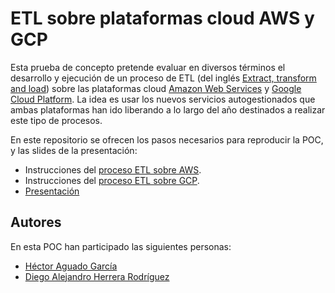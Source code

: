 # ETL sobre plataformas cloud AWS y GCP

Esta prueba de concepto pretende evaluar en diversos términos el desarrollo y ejecución de un proceso de ETL (del inglés [Extract, transform and load](https://es.wikipedia.org/wiki/Extract,_transform_and_load)) sobre las plataformas cloud [Amazon Web Services](https://aws.amazon.com/) y [Google Cloud Platform](https://cloud.google.com/). La idea es usar los nuevos servicios autogestionados que ambas plataformas han ido liberando a lo largo del año destinados a realizar este tipo de procesos.

En este repositorio se ofrecen los pasos necesarios para reproducir la POC, y las slides de la presentación:

- Instrucciones del [proceso ETL sobre AWS](./aws/README.md).
- Instrucciones del [proceso ETL sobre GCP](./gcp/README.md).
- [Presentación](https://docs.google.com/presentation/d/1bo-8LXZLz1cu2fG_BJBZnylp-uWNSpllWK3mgQTmiDc)

## Autores

En esta POC han participado las siguientes personas:

- [Héctor Aguado García](https://github.com/beeva-hectoraguado)
- [Diego Alejandro Herrera Rodríguez](https://github.com/beeva-diegoherrera)
